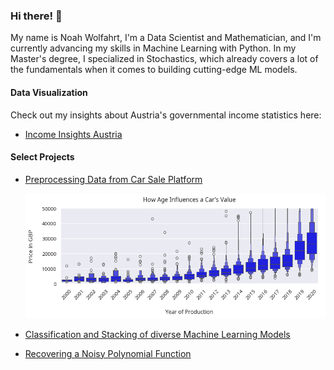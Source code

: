 ### Hi there! 👋 

My name is Noah Wolfahrt, I'm a Data Scientist and Mathematician, and I'm currently advancing my skills in Machine Learning with Python. In my Master's degree, I specialized in Stochastics, which already covers a lot of the fundamentals when it comes to building cutting-edge ML models.

#### Data Visualization

Check out my insights about Austria's governmental income statistics here:

* [Income Insights Austria](https://github.com/wolfno/Data-Visualization)

#### Select Projects

* [Preprocessing Data from Car Sale Platform](https://github.com/wolfno/Data-Preprocessing/tree/main/UK%20Car%20Sales)

  <img src="https://github.com/wolfno/Data-Preprocessing/blob/main/UK%20Car%20Sales/car_age.png" width="500" height="200" />

* [Classification and Stacking of diverse Machine Learning Models](https://github.com/wolfno/Model-Building/tree/main/Forest%20Cover%20Prediction)

* [Recovering a Noisy Polynomial Function](https://github.com/wolfno/Model-Building/tree/main/Polynomial%20Regression)

